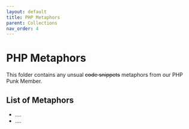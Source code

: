 ```yaml
---
layout: default
title: PHP Metaphors
parent: Collections
nav_order: 4
---
```

# PHP Metaphors

This folder contains any unsual ~~code snippets~~ metaphors from our PHP Punk Member.

## List of Metaphors
- ....
- ....